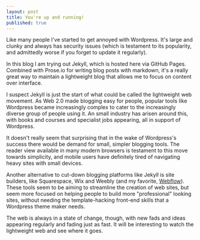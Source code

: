 ```yaml
---
layout: post
title: You're up and running!
published: true
---
```

Like many people I've started to get annoyed with Wordpress.  It's large and clunky and always has security issues (which is testament to its popularity, and admittedly worse if you forget to update it regularly).

In this blog I am trying out Jekyll, which is hosted here via GitHub Pages. Combined with Prose.io for writing blog posts with markdown, it's a really great way to maintain a lightweight blog that allows me to focus on content over interface.

I suspect Jekyll is just the start of what could be called the lightweight web movement. As Web 2.0 made blogging easy for people, popular tools like Wordpress became increasingly complex to cater to the increasingly diverse group of people using it. An small industry has arisen around this, with books and courses and specialist jobs appearing, all in support of Wordpress.

It doesn't really seem that surprising that in the wake of Wordpress's success there would be demand for small, simpler blogging tools.  The reader view available in many modern browsers is testament to this move towards simplicity, and mobile users have definitely tired of navigating heavy sites with small devices.  

Another alternative to cut-down blogging platforms like Jekyll is site builders, like Squarespace, Wix and Weebly (and my favorite, [Webflow](http://webflow.io)).  These tools seem to be aiming to streamline the creation of web sites, but seem more focused on helping people to build more "professional" looking sites, without needing the template-hacking front-end skills that a Wordpress theme maker needs.

The web is always in a state of change, though, with new fads and ideas appearing regularly and fading just as fast. It will be interesting to watch the lightweight web and see where it goes.

